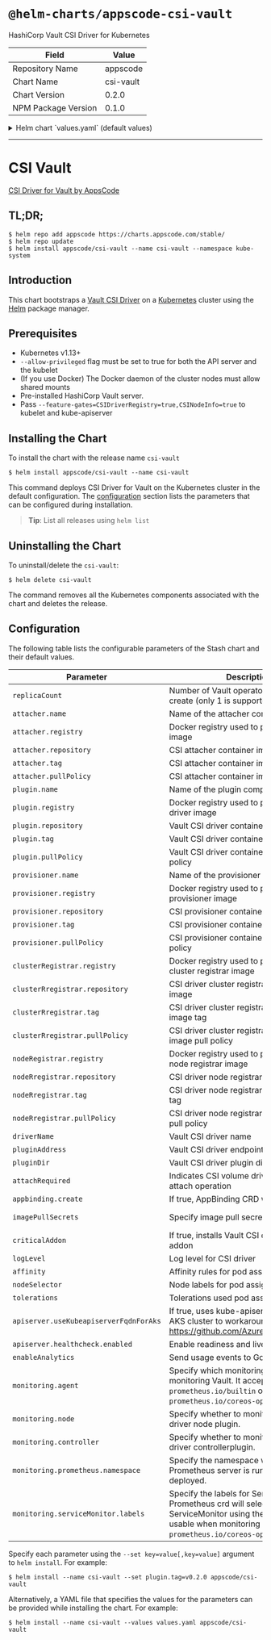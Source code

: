 # `@helm-charts/appscode-csi-vault`

HashiCorp Vault CSI Driver for Kubernetes

| Field               | Value     |
| ------------------- | --------- |
| Repository Name     | appscode  |
| Chart Name          | csi-vault |
| Chart Version       | 0.2.0     |
| NPM Package Version | 0.1.0     |

<details>

<summary>Helm chart `values.yaml` (default values)</summary>

```yaml
# Default values for chart.
# This is a YAML-formatted file.
# Declare variables to be passed into your templates.

replicaCount: 1

attacher:
  name: attacher
  registry: quay.io/k8scsi
  repository: csi-attacher
  tag: v1.0.1
  pullPolicy: IfNotPresent
plugin:
  name: plugin
  registry: kubevault
  repository: csi-vault
  tag: 0.2.0
  pullPolicy: Always
provisioner:
  name: provisioner
  registry: quay.io/k8scsi
  repository: csi-provisioner
  tag: v1.0.1
  pullPolicy: IfNotPresent
clusterRegistrar:
  name: cluster-registrar
  registry: quay.io/k8scsi
  repository: csi-cluster-driver-registrar
  tag: v1.0.1
  pullPolicy: IfNotPresent
nodeRegistrar:
  name: node-registrar
  registry: quay.io/k8scsi
  repository: csi-node-driver-registrar
  tag: v1.0.1
  pullPolicy: IfNotPresent

controllerPlugin:
  name: controller

nodePlugin:
  name: node

logLevel: 3

## Annotations passed to operator pod(s).
##
annotations: {}

nameOverride: ''
fullnameOverride: ''

driverName: secrets.csi.kubevault.com
pluginAddress: /var/lib/csi/sockets/pluginproxy/csi.sock
pluginDir: /var/lib/csi/sockets/pluginproxy/

attachRequired: false

## Install AppBinding CRD
appbinding:
  # Specifies whether AppBinding CRD should be created
  create: true

## Installs pods as critical addon
## https://kubernetes.io/docs/tasks/administer-cluster/guaranteed-scheduling-critical-addon-pods/
criticalAddon: true

resources:
  {}
  # We usually recommend not to specify default resources and to leave this as a conscious
  # choice for the user. This also increases chances charts run on environments with little
  # resources, such as Minikube. If you do want to specify resources, uncomment the following
  # lines, adjust them as necessary, and remove the curly braces after 'resources:'.
  # limits:
  #  cpu: 100m
  #  memory: 128Mi
  # requests:
  #  cpu: 100m
  #  memory: 128Mi

## Node labels for pod assignment
## Ref: https://kubernetes.io/docs/user-guide/node-selection/
##
nodeSelector: {}

## Tolerations for pod assignment
## Ref: https://kubernetes.io/docs/concepts/configuration/taint-and-toleration/
##
tolerations: {}

## Affinity for pod assignment
## Ref: https://kubernetes.io/docs/concepts/configuration/assign-pod-node/#affinity-and-anti-affinity
##
affinity: {}

## Install Default RBAC roles and bindings
rbac:
  # Specifies whether RBAC resources should be created
  create: true

apiserver:
  # If true, uses kube-apiserver FQDN for AKS cluster to workaround https://github.com/Azure/AKS/issues/522 (default true)
  useKubeapiserverFqdnForAks: true
  # healthcheck configures the readiness and liveliness probes for the operator pod.
  healthcheck:
    enabled: true

# Send usage events to Google Analytics
enableAnalytics: true

monitoring:
  # specify monitoring agent (either "prometheus.io/builtin" or "prometheus.io/coreos-operator")
  agent: 'none'
  # specify whether to monitor Vault CSI driver node plugin
  node: false
  # specify whether to monitor Vault CSI driver controller plugin
  controller: false
  # specify where ServiceMonitor crd will be created
  prometheus:
    namespace: ''
  serviceMonitor:
    labels: {}
```

</details>

---

# CSI Vault

[CSI Driver for Vault by AppsCode](https://github.com/kubevault/csi-driver)

## TL;DR;

```console
$ helm repo add appscode https://charts.appscode.com/stable/
$ helm repo update
$ helm install appscode/csi-vault --name csi-vault --namespace kube-system
```

## Introduction

This chart bootstraps a [Vault CSI Driver](https://github.com/kubevault/csi-driver) on a [Kubernetes](http://kubernetes.io) cluster using the [Helm](https://helm.sh) package manager.

## Prerequisites

- Kubernetes v1.13+
- `--allow-privileged` flag must be set to true for both the API server and the kubelet
- (If you use Docker) The Docker daemon of the cluster nodes must allow shared mounts
- Pre-installed HashiCorp Vault server.
- Pass `--feature-gates=CSIDriverRegistry=true,CSINodeInfo=true` to kubelet and kube-apiserver

## Installing the Chart

To install the chart with the release name `csi-vault`

```console
$ helm install appscode/csi-vault --name csi-vault
```

This command deploys CSI Driver for Vault on the Kubernetes cluster in the default configuration. The [configuration](#configuration) section lists the parameters that can be configured during installation.

> **Tip**: List all releases using `helm list`

## Uninstalling the Chart

To uninstall/delete the `csi-vault`:

```console
$ helm delete csi-vault
```

The command removes all the Kubernetes components associated with the chart and deletes the release.

## Configuration

The following table lists the configurable parameters of the Stash chart and their default values.

| Parameter                              | Description                                                                                                                                                                | Default                                                   |
| -------------------------------------- | -------------------------------------------------------------------------------------------------------------------------------------------------------------------------- | --------------------------------------------------------- |
| `replicaCount`                         | Number of Vault operator replicas to create (only 1 is supported)                                                                                                          | `1`                                                       |
| `attacher.name`                        | Name of the attacher component                                                                                                                                             | `attacher`                                                |
| `attacher.registry`                    | Docker registry used to pull CSI attacher image                                                                                                                            | `quay.io/k8scsi`                                          |
| `attacher.repository`                  | CSI attacher container image                                                                                                                                               | `csi-attacher`                                            |
| `attacher.tag`                         | CSI attacher container image tag                                                                                                                                           | `v1.0.1`                                                  |
| `attacher.pullPolicy`                  | CSI attacher container image pull policy                                                                                                                                   | `IfNotPresent`                                            |
| `plugin.name`                          | Name of the plugin component                                                                                                                                               | `plugin`                                                  |
| `plugin.registry`                      | Docker registry used to pull Vault CSI driver image                                                                                                                        | `kubevault`                                               |
| `plugin.repository`                    | Vault CSI driver container image                                                                                                                                           | `csi-vault`                                               |
| `plugin.tag`                           | Vault CSI driver container image tag                                                                                                                                       | `0.2.0`                                                   |
| `plugin.pullPolicy`                    | Vault CSI driver container image pull policy                                                                                                                               | `IfNotPresent`                                            |
| `provisioner.name`                     | Name of the provisioner component                                                                                                                                          | `provisioner`                                             |
| `provisioner.registry`                 | Docker registry used to pull CSI provisioner image                                                                                                                         | `quay.io/k8scsi`                                          |
| `provisioner.repository`               | CSI provisioner container image                                                                                                                                            | `csi-provisioner`                                         |
| `provisioner.tag`                      | CSI provisioner container image tag                                                                                                                                        | `v1.0.1`                                                  |
| `provisioner.pullPolicy`               | CSI provisioner container image pull policy                                                                                                                                | `IfNotPresent`                                            |
| `clusterRegistrar.registry`            | Docker registry used to pull CSI driver cluster registrar image                                                                                                            | `quay.io/k8scsi`                                          |
| `clusterRregistrar.repository`         | CSI driver cluster registrar container image                                                                                                                               | `csi-cluster-driver-registrar`                            |
| `clusterRregistrar.tag`                | CSI driver cluster registrar container image tag                                                                                                                           | `v1.0.1`                                                  |
| `clusterRregistrar.pullPolicy`         | CSI driver cluster registrar container image pull policy                                                                                                                   | `IfNotPresent`                                            |
| `nodeRegistrar.registry`               | Docker registry used to pull CSI driver node registrar image                                                                                                               | `quay.io/k8scsi`                                          |
| `nodeRregistrar.repository`            | CSI driver node registrar container image                                                                                                                                  | `csi-node-driver-registrar`                               |
| `nodeRregistrar.tag`                   | CSI driver node registrar container image tag                                                                                                                              | `v1.0.1`                                                  |
| `nodeRregistrar.pullPolicy`            | CSI driver node registrar container image pull policy                                                                                                                      | `IfNotPresent`                                            |
| `driverName`                           | Vault CSI driver name                                                                                                                                                      | `com.kubevault.csi.secrets`                               |
| `pluginAddress`                        | Vault CSI driver endpoint address                                                                                                                                          | `/var/lib/csi/sockets/pluginproxy/csi.sock`               |
| `pluginDir`                            | Vault CSI driver plugin directory                                                                                                                                          | `/var/lib/csi/sockets/pluginproxy/`                       |
| `attachRequired`                       | Indicates CSI volume driver requires an attach operation                                                                                                                   | `false`                                                   |
| `appbinding.create`                    | If true, AppBinding CRD will be created                                                                                                                                    | `true`                                                    |
| `imagePullSecrets`                     | Specify image pull secrets                                                                                                                                                 | `nil` (does not add image pull secrets to deployed pods)  |
| `criticalAddon`                        | If true, installs Vault CSI driver as critical addon                                                                                                                       | `false`                                                   |
| `logLevel`                             | Log level for CSI driver                                                                                                                                                   | `3`                                                       |
| `affinity`                             | Affinity rules for pod assignment                                                                                                                                          | `{}`                                                      |
| `nodeSelector`                         | Node labels for pod assignment                                                                                                                                             | `{}`                                                      |
| `tolerations`                          | Tolerations used pod assignment                                                                                                                                            | `{}`                                                      |
| `apiserver.useKubeapiserverFqdnForAks` | If true, uses kube-apiserver FQDN for AKS cluster to workaround https://github.com/Azure/AKS/issues/522                                                                    | `true`                                                    |
| `apiserver.healthcheck.enabled`        | Enable readiness and liveliness probes                                                                                                                                     | `true`                                                    |
| `enableAnalytics`                      | Send usage events to Google Analytics                                                                                                                                      | `true`                                                    |
| `monitoring.agent`                     | Specify which monitoring agent to use for monitoring Vault. It accepts either `prometheus.io/builtin` or `prometheus.io/coreos-operator`.                                  | `none`                                                    |
| `monitoring.node`                      | Specify whether to monitor Vault CSI driver node plugin.                                                                                                                   | `false`                                                   |
| `monitoring.controller`                | Specify whether to monitor Vault CSI driver controllerplugin.                                                                                                              | `false`                                                   |
| `monitoring.prometheus.namespace`      | Specify the namespace where Prometheus server is running or will be deployed.                                                                                              | Release namespace                                         |
| `monitoring.serviceMonitor.labels`     | Specify the labels for ServiceMonitor. Prometheus crd will select ServiceMonitor using these labels. Only usable when monitoring agent is `prometheus.io/coreos-operator`. | `app: <generated app name>` and `release: <release name>` |

Specify each parameter using the `--set key=value[,key=value]` argument to `helm install`. For example:

```console
$ helm install --name csi-vault --set plugin.tag=v0.2.0 appscode/csi-vault

```

Alternatively, a YAML file that specifies the values for the parameters can be provided while installing the chart. For example:

```console
$ helm install --name csi-vault --values values.yaml appscode/csi-vault
```
